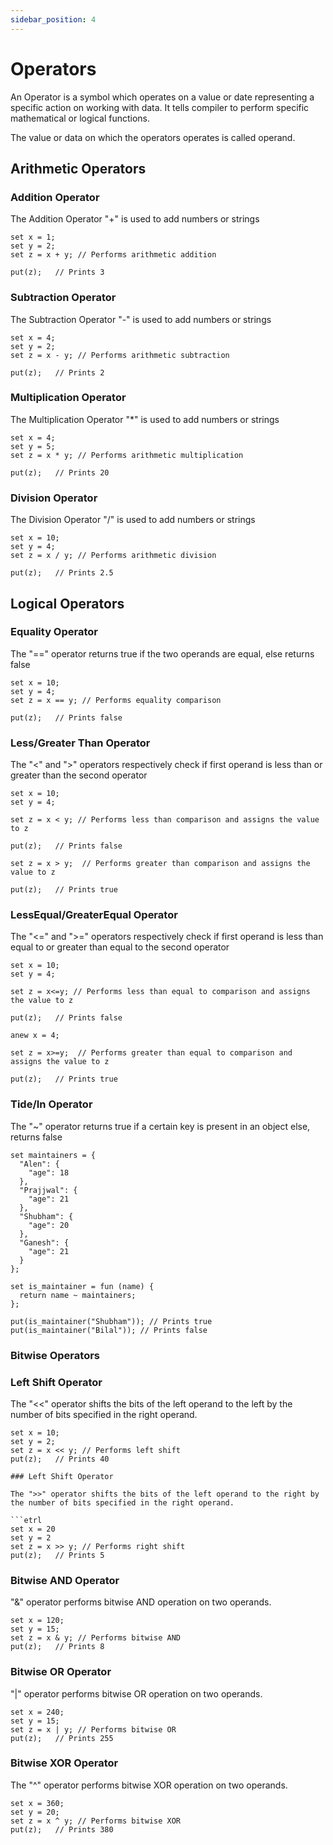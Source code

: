 ```yaml
---
sidebar_position: 4
---
```


# Operators

An Operator is a symbol which operates on a value or date representing a specific action on working with data. It tells compiler to perform specific mathematical or logical functions.

The value or data on which the operators operates is called operand.

## Arithmetic Operators

### Addition Operator

The Addition Operator "+" is used to add numbers or strings

```etrl
set x = 1;
set y = 2;
set z = x + y; // Performs arithmetic addition

put(z);   // Prints 3
```

### Subtraction Operator

The Subtraction Operator "-" is used to add numbers or strings

```etrl
set x = 4;
set y = 2;
set z = x - y; // Performs arithmetic subtraction

put(z);   // Prints 2
```

### Multiplication Operator

The Multiplication Operator "\*" is used to add numbers or strings

```etrl
set x = 4;
set y = 5;
set z = x * y; // Performs arithmetic multiplication

put(z);   // Prints 20
```

### Division Operator

The Division Operator "/" is used to add numbers or strings

```etrl
set x = 10;
set y = 4;
set z = x / y; // Performs arithmetic division

put(z);   // Prints 2.5
```

## Logical Operators

### Equality Operator

The "==" operator returns true if the two operands are equal, else returns false

```etrl
set x = 10;
set y = 4;
set z = x == y; // Performs equality comparison

put(z);   // Prints false
```

### Less/Greater Than Operator

The "<" and ">" operators respectively check if first operand is less than or greater than the second operator

```etrl
set x = 10;
set y = 4;

set z = x < y; // Performs less than comparison and assigns the value to z

put(z);   // Prints false

set z = x > y;  // Performs greater than comparison and assigns the value to z

put(z);   // Prints true
```

### LessEqual/GreaterEqual Operator

The "<=" and ">=" operators respectively check if first operand is less than equal to or greater than equal to the second operator

```etrl
set x = 10;
set y = 4;

set z = x<=y; // Performs less than equal to comparison and assigns the value to z

put(z);   // Prints false

anew x = 4;

set z = x>=y;  // Performs greater than equal to comparison and assigns the value to z

put(z);   // Prints true
```

### Tide/In Operator

The "~" operator returns true if a certain key is present in an object else, returns false

```etrl
set maintainers = {
  "Alen": {
    "age": 18
  },
  "Prajjwal": {
    "age": 21
  },
  "Shubham": {
    "age": 20
  },
  "Ganesh": {
    "age": 21
  }
};

set is_maintainer = fun (name) {
  return name ~ maintainers;
};

put(is_maintainer("Shubham")); // Prints true
put(is_maintainer("Bilal")); // Prints false
```
### Bitwise Operators

### Left Shift Operator

The "<<" operator shifts the bits of the left operand to the left by the number of bits specified in the right operand.

```etrl
set x = 10;
set y = 2;
set z = x << y; // Performs left shift
put(z);   // Prints 40

### Left Shift Operator

The ">>" operator shifts the bits of the left operand to the right by the number of bits specified in the right operand.

```etrl
set x = 20
set y = 2
set z = x >> y; // Performs right shift
put(z);   // Prints 5
```
### Bitwise AND Operator

"&" operator performs bitwise AND operation on two operands.

```etrl
set x = 120;
set y = 15;
set z = x & y; // Performs bitwise AND
put(z);   // Prints 8
```
### Bitwise OR Operator

"|" operator performs bitwise OR operation on two operands.

```etrl
set x = 240;
set y = 15;
set z = x | y; // Performs bitwise OR
put(z);   // Prints 255
```

### Bitwise XOR Operator

The "^" operator performs bitwise XOR operation on two operands.

```etrl
set x = 360;
set y = 20;
set z = x ^ y; // Performs bitwise XOR
put(z);   // Prints 380
```


